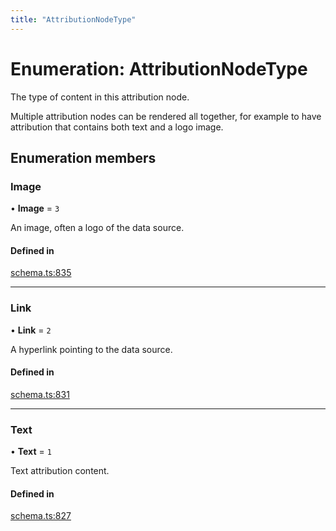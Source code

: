 ```yaml
---
title: "AttributionNodeType"
---
```

# Enumeration: AttributionNodeType

The type of content in this attribution node.

Multiple attribution nodes can be rendered all together, for example to have
attribution that contains both text and a logo image.

## Enumeration members

### Image

• **Image** = `3`

An image, often a logo of the data source.

#### Defined in

[schema.ts:835](https://github.com/coda/packs-sdk/blob/main/schema.ts#L835)

___

### Link

• **Link** = `2`

A hyperlink pointing to the data source.

#### Defined in

[schema.ts:831](https://github.com/coda/packs-sdk/blob/main/schema.ts#L831)

___

### Text

• **Text** = `1`

Text attribution content.

#### Defined in

[schema.ts:827](https://github.com/coda/packs-sdk/blob/main/schema.ts#L827)
